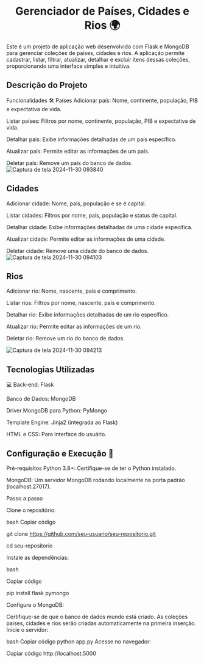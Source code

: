 <h1 align="center"> Gerenciador de Países, Cidades e Rios 🌍 </h1>
Este é um projeto de aplicação web desenvolvido com Flask e MongoDB para gerenciar coleções de países, cidades e rios. A aplicação permite cadastrar, listar, filtrar, atualizar, detalhar e excluir itens dessas coleções, proporcionando uma interface simples e intuitiva.

## Descrição do Projeto
Funcionalidades 🛠️
Países
Adicionar país: Nome, continente, população, PIB e expectativa de vida.

Listar países: Filtros por nome, continente, população, PIB e expectativa de vida.

Detalhar país: Exibe informações detalhadas de um país específico.

Atualizar país: Permite editar as informações de um país.

Deletar país: Remove um país do banco de dados.
![Captura de tela 2024-11-30 093840](https://github.com/user-attachments/assets/896f1ec0-7626-4786-afd3-93390f3772c6)


## Cidades
Adicionar cidade: Nome, país, população e se é capital.

Listar cidades: Filtros por nome, país, população e status de capital.

Detalhar cidade: Exibe informações detalhadas de uma cidade específica.

Atualizar cidade: Permite editar as informações de uma cidade.

Deletar cidade: Remove uma cidade do banco de dados.
![Captura de tela 2024-11-30 094103](https://github.com/user-attachments/assets/57558fd2-b09c-4d3c-a352-2e129c6b825b)


## Rios
Adicionar rio: Nome, nascente, país e comprimento.

Listar rios: Filtros por nome, nascente, país e comprimento.

Detalhar rio: Exibe informações detalhadas de um rio específico.

Atualizar rio: Permite editar as informações de um rio.

Deletar rio: Remove um rio do banco de dados.

![Captura de tela 2024-11-30 094213](https://github.com/user-attachments/assets/d2cdbcc7-d766-48fb-b4b2-fbbdba0aa690)

## Tecnologias Utilizadas
 💻
Back-end: Flask

Banco de Dados: MongoDB

Driver MongoDB para Python: PyMongo

Template Engine: Jinja2 (integrada ao Flask)

HTML e CSS: Para interface do usuário.

## Configuração e Execução 🚀
Pré-requisitos
Python 3.8+: Certifique-se de ter o Python instalado.

MongoDB: Um servidor MongoDB rodando localmente na porta padrão (localhost:27017).

Passo a passo

Clone o repositório:

bash
Copiar código

git clone https://github.com/seu-usuario/seu-repositorio.git

cd seu-repositorio

Instale as dependências:

bash

Copiar código

pip install flask pymongo

Configure o MongoDB:

Certifique-se de que o banco de dados mundo está criado.
As coleções paises, cidades e rios serão criadas automaticamente na primeira inserção.
Inicie o servidor:

bash
Copiar código
python app.py
Acesse no navegador:

Copiar código
http://localhost:5000
